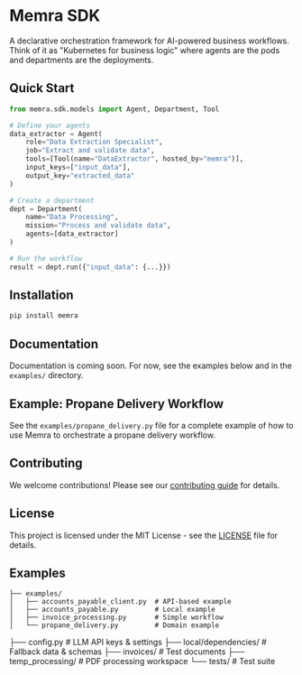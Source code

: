 # Memra SDK

A declarative orchestration framework for AI-powered business workflows. Think of it as "Kubernetes for business logic" where agents are the pods and departments are the deployments.

## Quick Start

```python
from memra.sdk.models import Agent, Department, Tool

# Define your agents
data_extractor = Agent(
    role="Data Extraction Specialist",
    job="Extract and validate data",
    tools=[Tool(name="DataExtractor", hosted_by="memra")],
    input_keys=["input_data"],
    output_key="extracted_data"
)

# Create a department
dept = Department(
    name="Data Processing",
    mission="Process and validate data",
    agents=[data_extractor]
)

# Run the workflow
result = dept.run({"input_data": {...}})
```

## Installation

```bash
pip install memra
```

## Documentation

Documentation is coming soon. For now, see the examples below and in the `examples/` directory.

## Example: Propane Delivery Workflow

See the `examples/propane_delivery.py` file for a complete example of how to use Memra to orchestrate a propane delivery workflow.

## Contributing

We welcome contributions! Please see our [contributing guide](CONTRIBUTING.md) for details.

## License

This project is licensed under the MIT License - see the [LICENSE](LICENSE) file for details.

## Examples

```
├── examples/
│   ├── accounts_payable_client.py  # API-based example
│   ├── accounts_payable.py         # Local example
│   ├── invoice_processing.py       # Simple workflow
│   └── propane_delivery.py         # Domain example
```

├── config.py               # LLM API keys & settings
├── local/dependencies/     # Fallback data & schemas
├── invoices/              # Test documents
├── temp_processing/       # PDF processing workspace
└── tests/                 # Test suite
```
